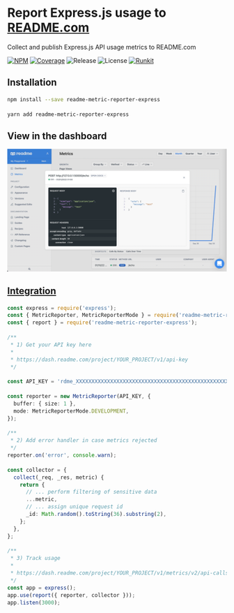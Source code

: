 # Report Express.js usage to [README.com](https://docs.readme.com/docs/api-metrics-in-readme)

Collect and publish Express.js API usage metrics to README.com

[![NPM](https://badgen.net/npm/v/readme-metric-reporter-express)](https://www.npmjs.com/readme-metric-reporter-express)
[![Coverage](https://codecov.io/gh/igrek8/readme-metric-reporter-express/branch/main/graph/badge.svg)](https://codecov.io/gh/igrek8/readme-metric-reporter-express)
![Release](https://badgen.net/github/checks/igrek8/readme-metric-reporter-express)
![License](https://badgen.net/github/license/igrek8/readme-metric-reporter-express)
[![Runkit](https://badgen.net/badge/runkit/playground/cyan)](https://npm.runkit.com/readme-metric-reporter-express)

## Installation

```bash
npm install --save readme-metric-reporter-express

yarn add readme-metric-reporter-express
```

## View in the dashboard

![Integration](./media/readme-io-admin.png)

## [Integration](./runkit.js)

```ts
const express = require('express');
const { MetricReporter, MetricReporterMode } = require('readme-metric-reporter');
const { report } = require('readme-metric-reporter-express');

/**
 * 1) Get your API key here
 *
 * https://dash.readme.com/project/YOUR_PROJECT/v1/api-key
 */

const API_KEY = 'rdme_XXXXXXXXXXXXXXXXXXXXXXXXXXXXXXXXXXXXXXXXXXXXXXXXXXXXXXXXXXXXXXXXXXXXXX';

const reporter = new MetricReporter(API_KEY, {
  buffer: { size: 1 },
  mode: MetricReporterMode.DEVELOPMENT,
});

/**
 * 2) Add error handler in case metrics rejected
 */
reporter.on('error', console.warn);

const collector = {
  collect(_req, _res, metric) {
    return {
      // ... perform filtering of sensitive data
      ...metric,
      // ... assign unique request id
      _id: Math.random().toString(36).substring(2),
    };
  },
};

/**
 * 3) Track usage
 *
 * https://dash.readme.com/project/YOUR_PROJECT/v1/metrics/v2/api-calls
 */
const app = express();
app.use(report({ reporter, collector }));
app.listen(3000);
```
